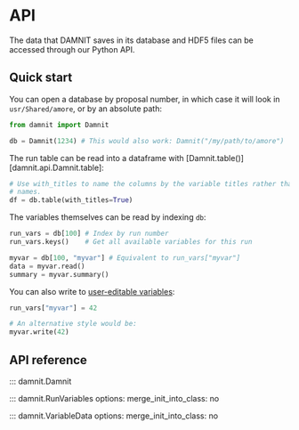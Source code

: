 # API

The data that DAMNIT saves in its database and HDF5 files can be accessed
through our Python API.

## Quick start

You can open a database by proposal number, in which case it will look in
`usr/Shared/amore`, or by an absolute path:
```python
from damnit import Damnit

db = Damnit(1234) # This would also work: Damnit("/my/path/to/amore")
```

The run table can be read into a dataframe
with [Damnit.table()][damnit.api.Damnit.table]:
```python
# Use with_titles to name the columns by the variable titles rather than their
# names.
df = db.table(with_titles=True)
```

The variables themselves can be read by indexing `db`:
```python
run_vars = db[100] # Index by run number
run_vars.keys()    # Get all available variables for this run

myvar = db[100, "myvar"] # Equivalent to run_vars["myvar"]
data = myvar.read()
summary = myvar.summary()
```

You can also write to [user-editable
variables](gui.md#adding-user-editable-variables):
```python
run_vars["myvar"] = 42

# An alternative style would be:
myvar.write(42)
```

## API reference

::: damnit.Damnit

::: damnit.RunVariables
    options:
      merge_init_into_class: no

::: damnit.VariableData
    options:
      merge_init_into_class: no

